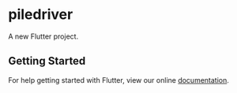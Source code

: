 # piledriver

A new Flutter project.

## Getting Started

For help getting started with Flutter, view our online
[documentation](https://flutter.io/).
